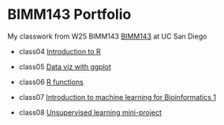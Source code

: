 # BIMM143 Portfolio

My classwork from W25 BIMM143 [BIMM143](https://bioboot.github.io/bimm143_W25/) at UC San Diego

- class04 [Introduction to R]()
  
- class05 [Data viz with ggplot]()

- class06 [R functions]()

- class07 [Introduction to machine learning for Bioinformatics 1]()

- class08 [Unsupervised learning mini-project]()
